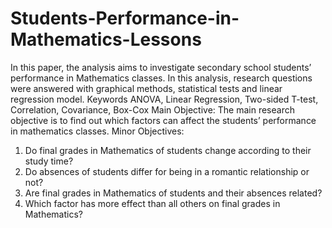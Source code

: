# Students-Performance-in-Mathematics-Lessons
In this paper, the analysis aims to investigate secondary school students’ performance in Mathematics classes. In this analysis, research questions were answered with graphical methods, statistical tests and linear regression model.
Keywords
	ANOVA, Linear Regression, Two-sided T-test, Correlation, Covariance, Box-Cox
 Main Objective:
	The main research objective is to find out which factors can affect the students’ performance in mathematics classes.
Minor Objectives:
1.	Do final grades in Mathematics of students change according to their study time?
2.	Do absences of students differ for being in a romantic relationship or not?
3.	Are final grades in Mathematics of students and their absences related?
4.	Which factor has more effect than all others on final grades in Mathematics?

